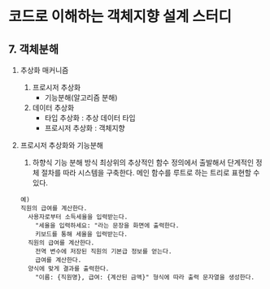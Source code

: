 # 코드로 이해하는 객체지향 설계 스터디

## 7. 객체분해

1. 추상화 매커니즘
    1. 프로시저 추상화
        - 기능분해(알고리즘 분해)
    2. 데이터 추상화
        - 타입 추상화 : 추상 데이터 타입
        - 프로시저 추상화 : 객체지향

2. 프로시저 추상화와 기능분해
    1. 하향식 기능 분해 방식
      최상위의 추상적인 함수 정의에서 출발해서 단계적인 정체 절차를 따라 시스템을 구축한다.
      메인 함수를 루트로 하는 트리로 표현할 수 있다.
      
      ```
      예)
      직원의 급여를 계산한다.
        사용자로부터 소득세율을 입력받는다.
          "세율을 입력하세요: "라는 문장을 화면에 출력한다.
          키보드를 통해 세율을 입력받는다.
        직원의 급여를 계산한다.
          전역 변수에 저장된 직원의 기본급 정보를 얻는다.
          급여를 계산한다.
        양식에 맞게 결과를 출력한다.
          "이름: {직원명}, 급여: {계산된 금액}" 형식에 따라 출력 문자열을 생성한다.
      ```
